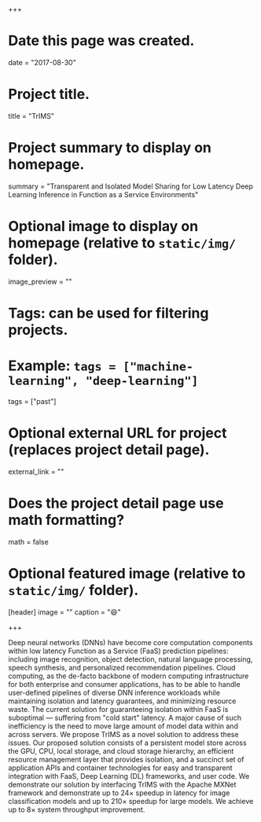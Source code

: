 +++
# Date this page was created.
date = "2017-08-30"

# Project title.
title = "TrIMS"

# Project summary to display on homepage.
summary = "Transparent and Isolated Model Sharing for Low Latency Deep Learning Inference in Function as a Service Environments"

# Optional image to display on homepage (relative to `static/img/` folder).
image_preview = ""

# Tags: can be used for filtering projects.
# Example: `tags = ["machine-learning", "deep-learning"]`
tags = ["past"]

# Optional external URL for project (replaces project detail page).
external_link = ""

# Does the project detail page use math formatting?
math = false

# Optional featured image (relative to `static/img/` folder).
[header]
image = ""
caption = ":smile:"

+++

Deep neural networks (DNNs) have become core computation components within low latency Function as a Service (FaaS) prediction pipelines: including image recognition, object detection, natural language processing, speech synthesis, and personalized recommendation pipelines. Cloud computing, as the de-facto backbone of modern computing infrastructure for both enterprise and consumer applications, has to be able to handle user-defined pipelines of diverse DNN inference workloads while maintaining isolation and latency guarantees, and minimizing resource waste. The current solution for guaranteeing isolation within FaaS is suboptimal
— suffering from "cold start" latency. A major cause of such inefficiency is the need to move large amount of model data within and across servers. We propose TrIMS as a novel solution to address these issues. Our proposed solution consists of a persistent model store across the GPU, CPU, local storage, and cloud storage hierarchy, an efficient resource management layer that provides isolation, and a succinct set of application APIs and container technologies for easy and transparent integration with FaaS, Deep Learning (DL) frameworks, and user code. We demonstrate our solution by interfacing TrIMS with the Apache MXNet framework and demonstrate up to 24× speedup in latency for image classification models and up to 210× speedup for large models. We achieve up to 8× system throughput improvement.

